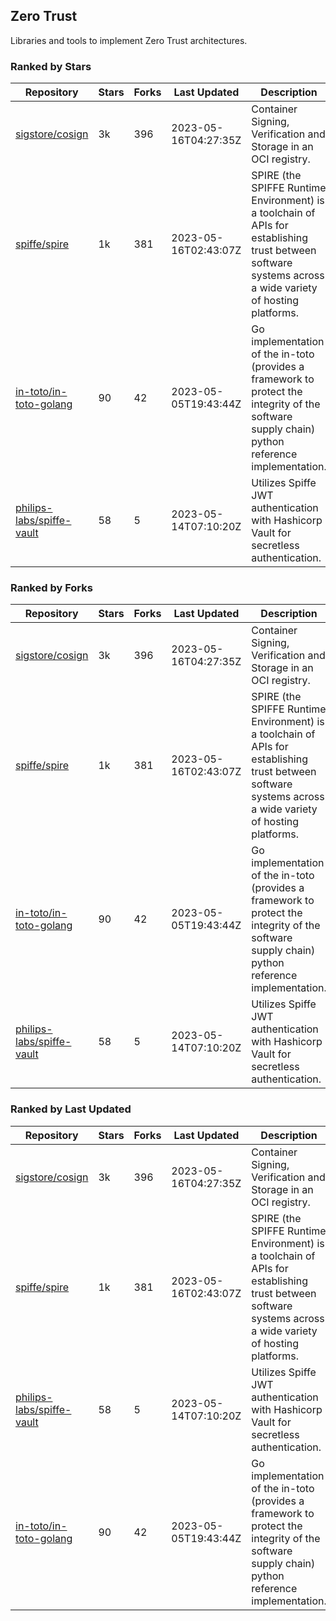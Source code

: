 ## Zero Trust

Libraries and tools to implement Zero Trust architectures.

### Ranked by Stars

| Repository | Stars | Forks | Last Updated | Description | 
|------------|-------|-------|--------------|-------------|
| [sigstore/cosign](https://github.com/sigstore/cosign) | 3k | 396 | 2023-05-16T04:27:35Z |  Container Signing, Verification and Storage in an OCI registry. |
| [spiffe/spire](https://github.com/spiffe/spire) | 1k | 381 | 2023-05-16T02:43:07Z |  SPIRE (the SPIFFE Runtime Environment) is a toolchain of APIs for establishing trust between software systems across a wide variety of hosting platforms. |
| [in-toto/in-toto-golang](https://github.com/in-toto/in-toto-golang) | 90 | 42 | 2023-05-05T19:43:44Z |  Go implementation of the in-toto (provides a framework to protect the integrity of the software supply chain) python reference implementation. |
| [philips-labs/spiffe-vault](https://github.com/philips-labs/spiffe-vault) | 58 | 5 | 2023-05-14T07:10:20Z |  Utilizes Spiffe JWT authentication with Hashicorp Vault for secretless authentication. |

### Ranked by Forks

| Repository | Stars | Forks | Last Updated | Description | 
|------------|-------|-------|--------------|-------------|
| [sigstore/cosign](https://github.com/sigstore/cosign) | 3k | 396 | 2023-05-16T04:27:35Z |  Container Signing, Verification and Storage in an OCI registry. |
| [spiffe/spire](https://github.com/spiffe/spire) | 1k | 381 | 2023-05-16T02:43:07Z |  SPIRE (the SPIFFE Runtime Environment) is a toolchain of APIs for establishing trust between software systems across a wide variety of hosting platforms. |
| [in-toto/in-toto-golang](https://github.com/in-toto/in-toto-golang) | 90 | 42 | 2023-05-05T19:43:44Z |  Go implementation of the in-toto (provides a framework to protect the integrity of the software supply chain) python reference implementation. |
| [philips-labs/spiffe-vault](https://github.com/philips-labs/spiffe-vault) | 58 | 5 | 2023-05-14T07:10:20Z |  Utilizes Spiffe JWT authentication with Hashicorp Vault for secretless authentication. |

### Ranked by Last Updated

| Repository | Stars | Forks | Last Updated | Description | 
|------------|-------|-------|--------------|-------------|
| [sigstore/cosign](https://github.com/sigstore/cosign) | 3k | 396 | 2023-05-16T04:27:35Z |  Container Signing, Verification and Storage in an OCI registry. |
| [spiffe/spire](https://github.com/spiffe/spire) | 1k | 381 | 2023-05-16T02:43:07Z |  SPIRE (the SPIFFE Runtime Environment) is a toolchain of APIs for establishing trust between software systems across a wide variety of hosting platforms. |
| [philips-labs/spiffe-vault](https://github.com/philips-labs/spiffe-vault) | 58 | 5 | 2023-05-14T07:10:20Z |  Utilizes Spiffe JWT authentication with Hashicorp Vault for secretless authentication. |
| [in-toto/in-toto-golang](https://github.com/in-toto/in-toto-golang) | 90 | 42 | 2023-05-05T19:43:44Z |  Go implementation of the in-toto (provides a framework to protect the integrity of the software supply chain) python reference implementation. |

